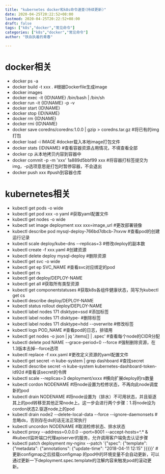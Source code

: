 ```yaml
---
title: "kubernetes docker和k8s命令速查(持续更新)"
date: 2020-04-25T20:22:52+08:00
lastmod: 2020-04-25T20:22:52+08:00
draft: false
tags: ["k8s","docker","常见命令"]
categories: ["k8s","docker","常见命令"]
author: "铁血执着的青春"

---
```


# docker相关
  - docker ps -a
  - docker build -t xxx .  #根据Dockerfile生成image
  - docker images 
  - docker exec -it {ID\NAME} /bin/bash | /bin/sh
  - docker run -it {ID\NAME} -p -v 
  - docker start {ID\NAME}
  - docker stop {ID\NAME}
  - docker rm {ID\NAME}
  - docker rmi {ID\NAME}
  - docker save coredns/coredns:1.0.0 | gzip > coredns.tar.gz  #将已有的img打包
  - docker load -i IMAGE #docker载入本地image打包文件
  - docker stats {ID\NAME}  #查看容器资源占用情况，不填查看全部
  - docker cp 从本地拷贝内容到容器中
  - docker commit -p -m 'xxx' 1a889d5bbf99 xxx  #将容器打标签提交为img，-p选项意思是打包时暂停容器，不会退出
  - docker push xxx  #push到容器仓库


# kubernetes相关
  - kubectl get pods -o wide 
  - kubectl get pod xxx -o yaml  #获取yaml配置文件
  - kubectl get nodes -o wide 
  - kubectl set image deployment xxx xxx=image_url  #更改部署镜像
  - kubectl describe pod mysql-deploy-766bd7dbcb-7nxvw  #查看pod的创建运行记录
  - kubectl scale deploy/kube-dns --replicas=3    #修改deploy的副本数
  - kubectl create -f xxx.yaml  #创建资源
  - kubectl delete deploy mysql-deploy   #删除资源
  - kubectl get svc -o wide
  - kubectl get ep SVC_NAME   #查看svc对应绑定的pod
  - kubectl get rs
  - kubectl get deploy/DEPLOY-NAME
  - kubectl get all  #获取所有类型资源
  - kubectl get componentstatuses   #获取k8s各组件健康状态，简写为kubectl get cs
  - kubectl describe deploy/DEPLOY-NAME
  - kubectl status rollout deploy/DEPLOY-NAME
  - kubectl label nodes 171 disktype=ssd            #添加标签
  - kubectl label nodes 171 disktype-               #删除标签
  - kubectl label nodes 171 disktype=hdd --overwrite #修改标签
  - kubectl logs POD_NAME  #查看pod的日志，排错用
  - kubectl get nodes -o json | jq '.items[] | .spec'  #查看每个node的CIDR分配
  - kubectl delete pod NAME --grace-period=0 --force   #强制删除资源，在1.3版本去掉--force选项
  - kubectl replace -f xxx.yaml   #更改定义资源的yaml配置文件
  - kubectl get secret -n kube-system | grep dashboard  #查找secret
  - kubectl describe secret -n kube-system kubernetes-dashboard-token-ld92d  #查看该secret的令牌
  - kubectl scale --replicas=3 deployment/xxxx   #横向扩展deploy的rs数量
  - kubectl cordon NODENAME   #将node设置为检修状态，不再向此node调度新的pod
  - kubectl drain NODENAME    #将node设置为（排水）不可用状态，并且驱逐其上的pod转移至其他正常node上。这一步会进行两个步骤：1.将node设为cordon状态2.驱逐node上的pod
  - kubectl drain node2 --delete-local-data --force --ignore-daemonsets  #忽略ds，否则存在ds的话无法正常执行
  - kubectl uncordon NODENAME  #取消检修状态、排水状态
  - kubectl proxy --address=0.0.0.0 --port=8001 --accept-hosts=^.* &  #kubectl监听端口代理apiserver的服务，允许调用客户端免去认证步骤
  - kubectl patch deployment my-nginx --patch '{"spec": {"template": {"metadata": {"annotations": {"update-time": "2018-04-11 12:15" }}}}}'   #更新configmap之后挂载configmap 的pod中的环境变量不会自动更新，可以通过更新一下deployment.spec.template的注解内容来触发pod的滚动更新。